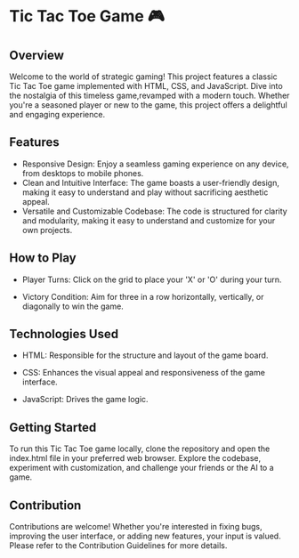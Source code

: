 # Tic Tac Toe Game 🎮
## Overview
Welcome to the world of strategic gaming! This project features a classic Tic Tac Toe game implemented with HTML, CSS, and JavaScript. Dive into the nostalgia of this timeless game,revamped with a modern touch. Whether you're a seasoned player or new to the game, this project offers a delightful and engaging experience.

## Features
* Responsive Design: Enjoy a seamless gaming experience on any device, from desktops to mobile phones.
* Clean and Intuitive Interface: The game boasts a user-friendly design, making it easy to understand and play without sacrificing aesthetic appeal.
* Versatile and Customizable Codebase: The code is structured for clarity and modularity, making it easy to understand and customize for your own projects.

## How to Play
* Player Turns: Click on the grid to place your 'X' or 'O' during your turn.

* Victory Condition: Aim for three in a row horizontally, vertically, or diagonally to win the game.

## Technologies Used
* HTML: Responsible for the structure and layout of the game board.

* CSS: Enhances the visual appeal and responsiveness of the game interface.

* JavaScript: Drives the game logic.

## Getting Started
To run this Tic Tac Toe game locally, clone the repository and open the index.html file in your preferred web browser.
Explore the codebase, experiment with customization, and challenge your friends or the AI to a game.

## Contribution
Contributions are welcome! Whether you're interested in fixing bugs, improving the user interface, or adding new features, your input is valued. Please refer to the Contribution Guidelines for more details.







